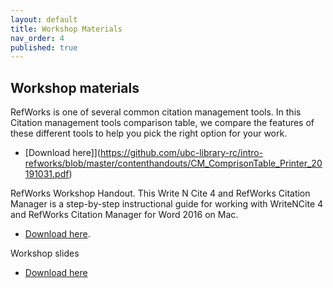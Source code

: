 ```yaml
---
layout: default
title: Workshop Materials
nav_order: 4
published: true
---
```


## Workshop materials

RefWorks is one of several common citation management tools.  In this Citation management tools comparison table, we compare the features of these different tools to help you pick the right option for your work.

- [Download here]](https://github.com/ubc-library-rc/intro-refworks/blob/master/contenthandouts/CM_ComprisonTable_Printer_20191031.pdf)  


RefWorks Workshop Handout.  This Write N Cite 4 and RefWorks Citation Manager is a step-by-step instructional guide for working with WriteNCite 4 and RefWorks Citation Manager for Word 2016 on Mac.

- [Download here](https://github.com/ubc-library-rc/intro-refworks/blob/master/contenthandouts/CM_ComprisonTable_Printer_20191031.pdf).

Workshop slides 

- [Download here](https://github.com/ubc-library-rc/intro-refworks/blob/master/contenthandouts/RefWorks-Presentation-2020_2021-winter.pdf)
